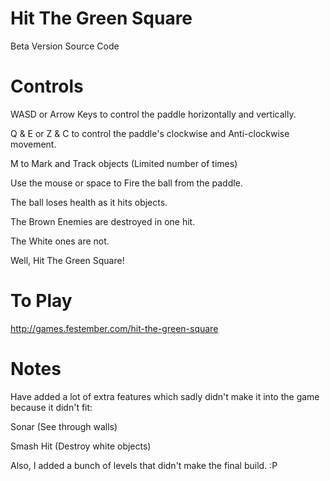 # Hit The Green Square
Beta Version Source Code

# Controls

WASD or Arrow Keys to control the paddle horizontally and vertically.

Q & E or Z & C to control the paddle's clockwise and Anti-clockwise movement.

M to Mark and Track objects (Limited number of times)

Use the mouse or space to Fire the ball from the paddle.

The ball loses health as it hits objects.

The Brown Enemies are destroyed in one hit.

The White ones are not.

Well, Hit The Green Square!

# To Play

http://games.festember.com/hit-the-green-square

# Notes

Have added a lot of extra features which sadly didn't make it into the game because it didn't fit:

Sonar (See through walls)

Smash Hit (Destroy white objects)


Also, I added a bunch of levels that didn't make the final build. :P
